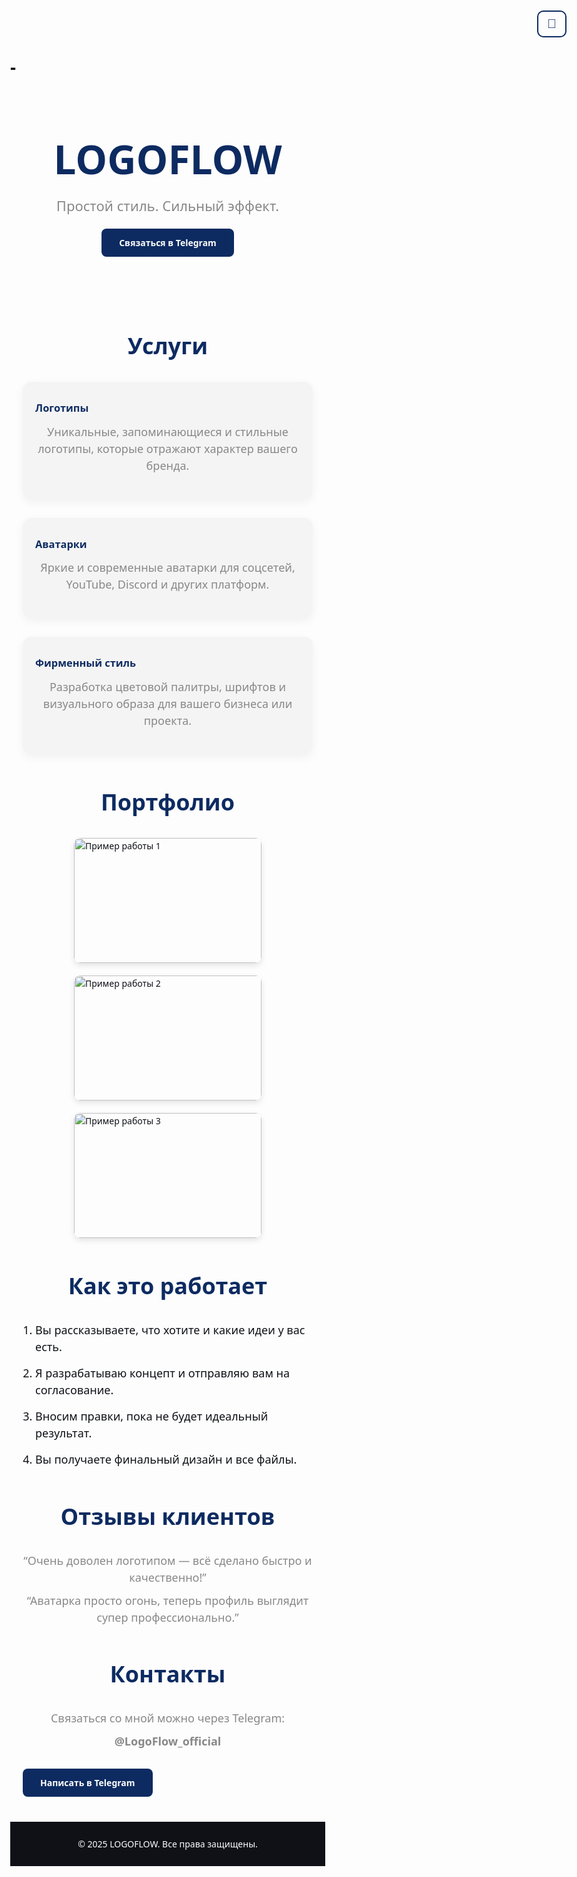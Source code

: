 # -<!DOCTYPE html>
<html lang="ru">
<head>
  <meta charset="UTF-8" />
  <meta name="viewport" content="width=device-width, initial-scale=1" />
  <title>LOGOFLOW — Простой стиль. Сильный эффект.</title>
  <style>
    :root {
      --blue: #0d2b61;
      --lightblue: #4ea4ff;
      --gray: #888;
      --font-main: 'Segoe UI', Tahoma, Geneva, Verdana, sans-serif;

      --bg-light: #fff;
      --text-light: #0f1117;
      --tile-light: #f4f4f4;
      --footer-light: #0f1117;
      --footer-text-light: #fff;

      --bg-dark: #0f1117;
      --text-dark: #fff;
      --tile-dark: #1a1a1a;
      --footer-dark: #fff;
      --footer-text-dark: #0f1117;
    }

    body {
      margin: 0;
      font-family: var(--font-main);
      background-color: var(--bg-light);
      color: var(--text-light);
      transition: background-color 0.3s, color 0.3s;
      line-height: 1.5;
    }

    body.dark {
      background-color: var(--bg-dark);
      color: var(--text-dark);
    }

    header {
      padding: 60px 20px;
      text-align: center;
    }

    header h1 {
      font-size: 64px;
      color: var(--blue);
      margin: 0 0 10px;
    }

    header p {
      font-size: 22px;
      color: var(--gray);
      margin: 0;
    }

    a.button {
      display: inline-block;
      margin-top: 20px;
      padding: 12px 28px;
      background-color: var(--blue);
      color: #fff;
      text-decoration: none;
      border-radius: 8px;
      font-weight: 600;
      transition: background-color 0.3s;
    }

    a.button:hover {
      background-color: var(--lightblue);
    }

    section {
      max-width: 1100px;
      margin: 40px auto;
      padding: 0 20px;
    }

    h2 {
      text-align: center;
      font-size: 36px;
      margin-bottom: 30px;
      color: var(--blue);
    }

    .tiles {
      display: flex;
      flex-wrap: wrap;
      gap: 30px;
      justify-content: center;
    }

    .tile {
      background-color: var(--tile-light);
      padding: 30px 20px;
      border-radius: 14px;
      flex: 1 1 280px;
      box-shadow: 0 5px 15px rgba(0,0,0,0.05);
      transition: transform 0.3s;
    }

    body.dark .tile {
      background-color: var(--tile-dark);
      box-shadow: 0 5px 15px rgba(255,255,255,0.05);
    }

    .tile:hover {
      transform: translateY(-8px);
    }

    .tile h3 {
      margin-top: 0;
      margin-bottom: 12px;
      color: var(--blue);
    }

    .portfolio {
      display: flex;
      flex-wrap: wrap;
      gap: 20px;
      justify-content: center;
    }

    .portfolio img {
      width: 300px;
      height: 200px;
      object-fit: cover;
      border-radius: 10px;
      box-shadow: 0 4px 10px rgba(0,0,0,0.1);
      transition: transform 0.3s;
    }

    .portfolio img:hover {
      transform: scale(1.05);
    }

    ol {
      max-width: 600px;
      margin: 0 auto;
      padding-left: 20px;
    }

    ol li {
      margin-bottom: 15px;
      font-size: 18px;
    }

    section p {
      max-width: 600px;
      margin: 0 auto 10px;
      font-size: 18px;
      color: var(--gray);
      text-align: center;
    }

    footer {
      background-color: var(--footer-light);
      color: var(--footer-text-light);
      text-align: center;
      padding: 25px 10px;
      font-size: 14px;
      user-select: none;
      transition: background-color 0.3s, color 0.3s;
    }

    body.dark footer {
      background-color: var(--footer-dark);
      color: var(--footer-text-dark);
    }

    .theme-toggle {
      position: fixed;
      top: 20px;
      right: 20px;
      background: none;
      border: 2px solid var(--blue);
      color: var(--blue);
      font-size: 20px;
      padding: 8px 14px;
      border-radius: 10px;
      cursor: pointer;
      user-select: none;
      transition: background-color 0.3s, color 0.3s;
      z-index: 1000;
    }

    .theme-toggle:hover {
      background-color: var(--blue);
      color: #fff;
    }

    @media (max-width: 650px) {
      header h1 {
        font-size: 42px;
      }
      h2 {
        font-size: 28px;
      }
      .tiles, .portfolio {
        flex-direction: column;
        align-items: center;
      }
      .tile {
        width: 90%;
      }
      .portfolio img {
        width: 90%;
        height: auto;
      }
    }
  </style>
</head>
<body>

  <button class="theme-toggle" id="themeToggle" aria-label="Переключить тему" title="Переключить тему">🌙</button>

  <header>
    <h1>LOGOFLOW</h1>
    <p>Простой стиль. Сильный эффект.</p>
    <a href="https://t.me/LogoFlow_official" target="_blank" rel="noopener" class="button">Связаться в Telegram</a>
  </header>

  <section>
    <h2>Услуги</h2>
    <div class="tiles">
      <div class="tile">
        <h3>Логотипы</h3>
        <p>Уникальные, запоминающиеся и стильные логотипы, которые отражают характер вашего бренда.</p>
      </div>
      <div class="tile">
        <h3>Аватарки</h3>
        <p>Яркие и современные аватарки для соцсетей, YouTube, Discord и других платформ.</p>
      </div>
      <div class="tile">
        <h3>Фирменный стиль</h3>
        <p>Разработка цветовой палитры, шрифтов и визуального образа для вашего бизнеса или проекта.</p>
      </div>
    </div>
  </section>

  <section>
    <h2>Портфолио</h2>
    <div class="portfolio">
      <img src="https://via.placeholder.com/300x200?text=Пример+1" alt="Пример работы 1" />
      <img src="https://via.placeholder.com/300x200?text=Пример+2" alt="Пример работы 2" />
      <img src="https://via.placeholder.com/300x200?text=Пример+3" alt="Пример работы 3" />
    </div>
  </section>

  <section>
    <h2>Как это работает</h2>
    <ol>
      <li>Вы рассказываете, что хотите и какие идеи у вас есть.</li>
      <li>Я разрабатываю концепт и отправляю вам на согласование.</li>
      <li>Вносим правки, пока не будет идеальный результат.</li>
      <li>Вы получаете финальный дизайн и все файлы.</li>
    </ol>
  </section>

  <section>
    <h2>Отзывы клиентов</h2>
    <p>“Очень доволен логотипом — всё сделано быстро и качественно!”</p>
    <p>“Аватарка просто огонь, теперь профиль выглядит супер профессионально.”</p>
  </section>

  <section>
    <h2>Контакты</h2>
    <p>Связаться со мной можно через Telegram:</p>
    <p><strong>@LogoFlow_official</strong></p>
    <a href="https://t.me/LogoFlow_official" target="_blank" rel="noopener" class="button">Написать в Telegram</a>
  </section>

  <footer>
    © 2025 LOGOFLOW. Все права защищены.
  </footer>

  <script>
    const themeToggle = document.getElementById('themeToggle');
    const body = document.body;

    function setTheme(theme) {
      if (theme === 'dark') {
        body.classList.add('dark');
        themeToggle.textContent = '☀️';
      } else {
        body.classList.remove('dark');
        themeToggle.textContent = '🌙';
      }
      localStorage.setItem('theme', theme);
    }

    themeToggle.addEventListener('click', () => {
      const newTheme = body.classList.contains('dark') ? 'light' : 'dark';
      setTheme(newTheme);
    });

    // Загружаем тему из локального хранилища
    const savedTheme = localStorage.getItem('theme') || 'light';
    setTheme(savedTheme);
  </script>
</body>
</html>

